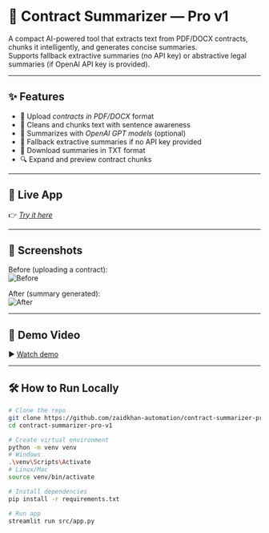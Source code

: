# 📝 Contract Summarizer — Pro v1  

A compact AI-powered tool that extracts text from PDF/DOCX contracts, chunks it intelligently, and generates concise summaries.  
Supports fallback extractive summaries (no API key) or abstractive legal summaries (if OpenAI API key is provided).  

---

## ✨ Features  
- 📂 Upload *contracts in PDF/DOCX* format  
- 🧹 Cleans and chunks text with sentence awareness  
- 🤖 Summarizes with *OpenAI GPT models* (optional)  
- 📝 Fallback extractive summaries if no API key provided  
- 💾 Download summaries in TXT format  
- 🔍 Expand and preview contract chunks  

---

## 🚀 Live App  
👉 [*Try it here*](https://your-streamlit-deploy-link.streamlit.app)  

---

## 📸 Screenshots  
Before (uploading a contract):  
![Before](assets/before.png)  

After (summary generated):  
![After](assets/after.png)  

---

## 🎥 Demo Video  
▶ [Watch demo](demo.mp4)  

---

## 🛠 How to Run Locally  

```bash
# Clone the repo
git clone https://github.com/zaidkhan-automation/contract-summarizer-pro-v1
cd contract-summarizer-pro-v1

# Create virtual environment
python -m venv venv
# Windows
.\venv\Scripts\Activate
# Linux/Mac
source venv/bin/activate

# Install dependencies
pip install -r requirements.txt

# Run app
streamlit run src/app.py